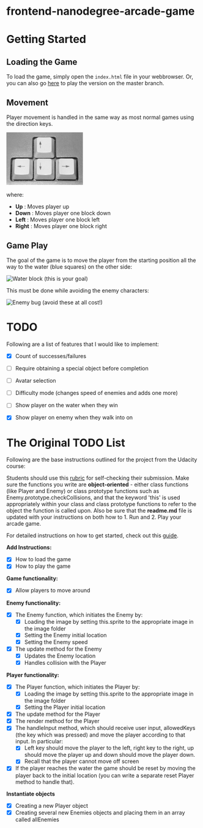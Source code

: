 frontend-nanodegree-arcade-game
===============================


# Getting Started
## Loading the Game
To load the game, simply open the `index.html` file in your webbrowser. Or, you
can also go [here](https://jvinniec.github.io/frontend-nanodegree-arcade-game/)
to play the version on the master branch.

## Movement
Player movement is handled in the same way as most normal games using the direction keys.

<img src="images/Arrow_keys.jpg" title="Image credit: Lars H. Rohwedder (User:RokerHRO) - selfmade picture, Public Domain, https://commons.wikimedia.org/w/index.php?curid=2227002" width="200">

where:
- **Up** : Moves player up
- **Down** : Moves player one block down
- **Left** : Moves player one block left
- **Right** : Moves player one block right

## Game Play
The goal of the game is to move the player from the starting position all the way to the water (blue squares) on the other side:

<img src="images/water-block.png" title="Water block (this is your goal)" width="50px">

This must be done while avoiding the enemy characters:

<img src="images/enemy-bug.png" title="Enemy bug (avoid these at all cost!)" width="50px">

# TODO
Following are a list of features that I would like to implement:

* [x] Count of successes/failures
* [ ] Require obtaining a special object before completion
* [ ] Avatar selection
* [ ] Difficulty mode (changes speed of enemies and adds one more)
* [ ] Show player on the water when they win
* [x] Show player on enemy when they walk into on


# The Original TODO List
Following are the base instructions outlined for the project from the Udacity course:

Students should use this [rubric](https://review.udacity.com/#!/projects/2696458597/rubric) for self-checking their submission. Make sure the functions you write are **object-oriented** - either class functions (like Player and Enemy) or class prototype functions such as Enemy.prototype.checkCollisions, and that the keyword 'this' is used appropriately within your class and class prototype functions to refer to the object the function is called upon. Also be sure that the **readme.md** file is updated with your instructions on both how to 1. Run and 2. Play your arcade game.

For detailed instructions on how to get started, check out this [guide](https://docs.google.com/document/d/1v01aScPjSWCCWQLIpFqvg3-vXLH2e8_SZQKC8jNO0Dc/pub?embedded=true).

**Add Instructions:**
* [x] How to load the game
* [x] How to play the game

**Game functionality:**
* [x] Allow players to move around

**Enemy functionality:**
* [x] The Enemy function, which initiates the Enemy by:
    * [x] Loading the image by setting this.sprite to the appropriate image in the image folder
    * [x] Setting the Enemy initial location
    * [x] Setting the Enemy speed
* [x] The update method for the Enemy
    * [x] Updates the Enemy location
    * [x] Handles collision with the Player

**Player functionality:**
* [x] The Player function, which initiates the Player by:
    * [x] Loading the image by setting this.sprite to the appropriate image in the image folder
    * [x] Setting the Player initial location
* [x] The update method for the Player
* [x] The render method for the Player
* [x] The handleInput method, which should receive user input, allowedKeys (the key which was pressed) and move the player according to that input. In particular:
    * [x] Left key should move the player to the left, right key to the right, up should move the player up and down should move the player down.
    * [x] Recall that the player cannot move off screen
* [x] If the player reaches the water the game should be reset by moving the player back to the initial location (you can write a separate reset Player method to handle that).

**Instantiate objects**
* [x] Creating a new Player object
* [x] Creating several new Enemies objects and placing them in an array called allEnemies
